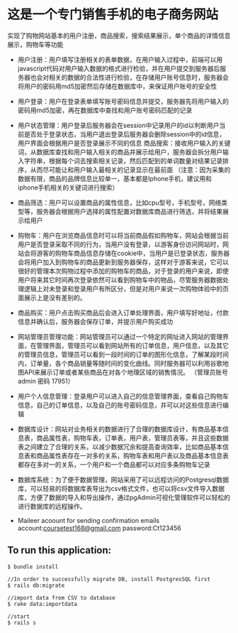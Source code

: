 

# 这是一个专门销售手机的电子商务网站
实现了购物网站基本的用户注册，商品搜索，搜索结果展示，单个商品的详情信息展示，购物车等功能
* 用户注册：用户填写注册相关的表单数据，在用户输入过程中，前端可以用javascript代码对用户输入数据的格式进行检验，并在用户提交到服务器后服务器也会对相关的数据的合法性进行检验，在存储用户账号信息时，服务器会将用户的密码用md5加密然后存储在数据库中，来保证用户账号的安全性
* 用户登录：用户在登录表单填写账号密码信息并提交，服务器先将用户输入的密码用md5加密，再在数据库中查找和用户账号密码匹配的记录
* 用户状态管理：用户登录后服务器会在session中记录用户的id以判断用户当前是否处于登录状态，当用户退出登录后服务器会删除session中的id信息，用户界面会根据用户是否登录展示不同的信息
商品搜索：接收用户输入的关键词，从数据库查找和用户输入相关的商品并展示给用户，服务器会拆分用户输入字符串，根据每个词去搜索相关记录，然后匹配到的单词数量对结果记录排序，从而尽可能让和用户输入最相关的记录显示在最前面
（注意：因为采集的数据有限，商品的品牌信息比较单一，基本都是Iphone手机，建议用和iphone手机相关的关键词进行搜索）
* 商品筛选：用户可以设置商品的属性信息，比如cpu型号，手机型号，网络类型等，服务器会根据用户选择的属性配置对数据库商品进行筛选，并将结果展示给用户
* 购物车：用户在浏览商品信息时可以将当前商品假如购物车，网站会根据当前用户是否登录采取不同的行为，当用户没有登录，以游客身份访问网站时，网站会将游客的购物车商品信息存储在cookie中，当用户是已登录状态，服务器会将用户加入到购物车的商品更新到服务器保存，这样对于游客来说，它可以很好的管理本次购物过程中添加的购物车的商品，对于登录的用户来说，即使用户将来其它时间再次登录依然可以看到购物车中的物品，尽管服务器数据处理逻辑上对未登录和登录用户有所区分，但是对用户来说一次购物体验中的页面展示上是没有差别的。
* 商品购买：用户点击购买商品后会进入订单处理界面，用户填写好地址，付款信息并确认后，服务器会保存订单，并提示用户购买成功
* 网站管理员管理功能：网站管理员可以通过一个特定的网址进入网站的管理界面，在管理界面，管理员可以看到网站所有的订单信息，用户信息，以及其它的管理员信息，管理员可以看到一段时间的订单的图形化信息，了解某段时间内，订单量，各个商品销量等随时间的变化曲线。同时服务器可以利用谷歌地图API来展示订单或者某些商品在对各个地理区域的销售情况。
（管理员账号admin 密码 17951）
* 用户个人信息管理：登录用户可以进入自己的信息管理界面，查看自己购物车信息，自己的订单信息，以及自己的账号密码信息，并可以对这些信息进行编辑
* 数据库设计：网站对业务相关的数据进行了合理的数据库设计，有商品基本信息表，商品属性表，购物车表，订单表，用户表，管理员表等，并且这些数据表之间建立了合理的关系，以减少数据冗余和提高查询效率，比如商品基本信息表和商品属性表存在一对多的关系，购物车表和用户表以及商品基本信息表都存在多对一的关系，一个用户和一个商品都可以对应多条购物车记录
* 数据库系统：为了便于数据管理，网站采用了可以远程访问的Postgresql数据库，可以轻易的将数据库表导出为csv格式文件，也可以将csv文件导入数据库，方便了数据的导入和导出操作，通过pgAdmin可视化管理软件可以轻松的进行数据库的远程操作。

* Maileer acoount for sending confirmation emails
  account:coursetest168@gmail.com
  password:Ct123456

## To run this application:

```
$ bundle install

//In order to successfully migrate DB, install PostgresSQL first
$ rails db:migrate

//import data from CSV to database
$ rake data:importdata

//start 
$ rails s
```
